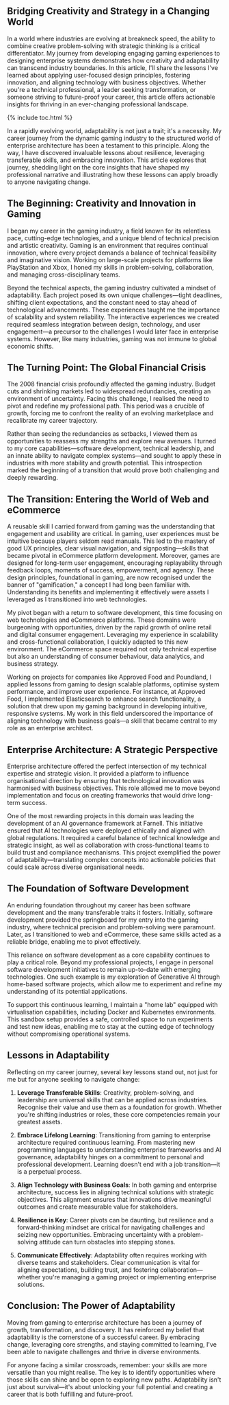 
## Bridging Creativity and Strategy in a Changing World

In a world where industries are evolving at breakneck speed, the ability to combine creative problem-solving with strategic thinking is a critical differentiator. My journey from developing engaging gaming experiences to designing enterprise systems demonstrates how creativity and adaptability can transcend industry boundaries. In this article, I'll share the lessons I've learned about applying user-focused design principles, fostering innovation, and aligning technology with business objectives. Whether you're a technical professional, a leader seeking transformation, or someone striving to future-proof your career, this article offers actionable insights for thriving in an ever-changing professional landscape.

{% include toc.html %}

<!-- more -->

In a rapidly evolving world, adaptability is not just a trait; it's a necessity. My career journey from the dynamic gaming industry to the structured world of enterprise architecture has been a testament to this principle. Along the way, I have discovered invaluable lessons about resilience, leveraging transferable skills, and embracing innovation. This article explores that journey, shedding light on the core insights that have shaped my professional narrative and illustrating how these lessons can apply broadly to anyone navigating change.

## The Beginning: Creativity and Innovation in Gaming

I began my career in the gaming industry, a field known for its relentless pace, cutting-edge technologies, and a unique blend of technical precision and artistic creativity. Gaming is an environment that requires continual innovation, where every project demands a balance of technical feasibility and imaginative vision. Working on large-scale projects for platforms like PlayStation and Xbox, I honed my skills in problem-solving, collaboration, and managing cross-disciplinary teams.

Beyond the technical aspects, the gaming industry cultivated a mindset of adaptability. Each project posed its own unique challenges—tight deadlines, shifting client expectations, and the constant need to stay ahead of technological advancements. These experiences taught me the importance of scalability and system reliability. The interactive experiences we created required seamless integration between design, technology, and user engagement—a precursor to the challenges I would later face in enterprise systems. However, like many industries, gaming was not immune to global economic shifts.

## The Turning Point: The Global Financial Crisis

The 2008 financial crisis profoundly affected the gaming industry. Budget cuts and shrinking markets led to widespread redundancies, creating an environment of uncertainty. Facing this challenge, I realised the need to pivot and redefine my professional path. This period was a crucible of growth, forcing me to confront the reality of an evolving marketplace and recalibrate my career trajectory.

Rather than seeing the redundancies as setbacks, I viewed them as opportunities to reassess my strengths and explore new avenues. I turned to my core capabilities—software development, technical leadership, and an innate ability to navigate complex systems—and sought to apply these in industries with more stability and growth potential. This introspection marked the beginning of a transition that would prove both challenging and deeply rewarding.

## The Transition: Entering the World of Web and eCommerce

A reusable skill I carried forward from gaming was the understanding that engagement and usability are critical. In gaming, user experiences must be intuitive because players seldom read manuals. This led to the mastery of good UX principles, clear visual navigation, and signposting—skills that became pivotal in eCommerce platform development. Moreover, games are designed for long-term user engagement, encouraging replayability through feedback loops, moments of success, empowerment, and agency. These design principles, foundational in gaming, are now recognised under the banner of "gamification," a concept I had long been familiar with. Understanding its benefits and implementing it effectively were assets I leveraged as I transitioned into web technologies.



My pivot began with a return to software development, this time focusing on web technologies and eCommerce platforms. These domains were burgeoning with opportunities, driven by the rapid growth of online retail and digital consumer engagement. Leveraging my experience in scalability and cross-functional collaboration, I quickly adapted to this new environment. The eCommerce space required not only technical expertise but also an understanding of consumer behaviour, data analytics, and business strategy.

Working on projects for companies like Approved Food and Poundland, I applied lessons from gaming to design scalable platforms, optimise system performance, and improve user experience. For instance, at Approved Food, I implemented Elasticsearch to enhance search functionality, a solution that drew upon my gaming background in developing intuitive, responsive systems. My work in this field underscored the importance of aligning technology with business goals—a skill that became central to my role as an enterprise architect.

## Enterprise Architecture: A Strategic Perspective

Enterprise architecture offered the perfect intersection of my technical expertise and strategic vision. It provided a platform to influence organisational direction by ensuring that technological innovation was harmonised with business objectives. This role allowed me to move beyond implementation and focus on creating frameworks that would drive long-term success.

One of the most rewarding projects in this domain was leading the development of an AI governance framework at Farnell. This initiative ensured that AI technologies were deployed ethically and aligned with global regulations. It required a careful balance of technical knowledge and strategic insight, as well as collaboration with cross-functional teams to build trust and compliance mechanisms. This project exemplified the power of adaptability—translating complex concepts into actionable policies that could scale across diverse organisational needs.

## The Foundation of Software Development

An enduring foundation throughout my career has been software development and the many transferable traits it fosters. Initially, software development provided the springboard for my entry into the gaming industry, where technical precision and problem-solving were paramount. Later, as I transitioned to web and eCommerce, these same skills acted as a reliable bridge, enabling me to pivot effectively.

This reliance on software development as a core capability continues to play a critical role. Beyond my professional projects, I engage in personal software development initiatives to remain up-to-date with emerging technologies. One such example is my exploration of Generative AI through home-based software projects, which allow me to experiment and refine my understanding of its potential applications.

To support this continuous learning, I maintain a "home lab" equipped with virtualisation capabilities, including Docker and Kubernetes environments. This sandbox setup provides a safe, controlled space to run experiments and test new ideas, enabling me to stay at the cutting edge of technology without compromising operational systems.

## Lessons in Adaptability

Reflecting on my career journey, several key lessons stand out, not just for me but for anyone seeking to navigate change:

1. **Leverage Transferable Skills**: Creativity, problem-solving, and leadership are universal skills that can be applied across industries. Recognise their value and use them as a foundation for growth. Whether you're shifting industries or roles, these core competencies remain your greatest assets.

2. **Embrace Lifelong Learning**: Transitioning from gaming to enterprise architecture required continuous learning. From mastering new programming languages to understanding enterprise frameworks and AI governance, adaptability hinges on a commitment to personal and professional development. Learning doesn't end with a job transition—it is a perpetual process.

3. **Align Technology with Business Goals**: In both gaming and enterprise architecture, success lies in aligning technical solutions with strategic objectives. This alignment ensures that innovations drive meaningful outcomes and create measurable value for stakeholders.

4. **Resilience is Key**: Career pivots can be daunting, but resilience and a forward-thinking mindset are critical for navigating challenges and seizing new opportunities. Embracing uncertainty with a problem-solving attitude can turn obstacles into stepping stones.

5. **Communicate Effectively**: Adaptability often requires working with diverse teams and stakeholders. Clear communication is vital for aligning expectations, building trust, and fostering collaboration—whether you're managing a gaming project or implementing enterprise solutions.

## Conclusion: The Power of Adaptability

Moving from gaming to enterprise architecture has been a journey of growth, transformation, and discovery. It has reinforced my belief that adaptability is the cornerstone of a successful career. By embracing change, leveraging core strengths, and staying committed to learning, I've been able to navigate challenges and thrive in diverse environments.

For anyone facing a similar crossroads, remember: your skills are more versatile than you might realise. The key is to identify opportunities where those skills can shine and be open to exploring new paths. Adaptability isn't just about survival—it's about unlocking your full potential and creating a career that is both fulfilling and future-proof.

